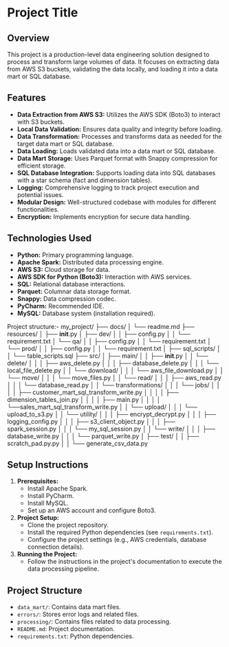 # Project Title

## Overview

This project is a production-level data engineering solution designed to process and transform large volumes of data. It focuses on extracting data from AWS S3 buckets, validating the data locally, and loading it into a data mart or SQL database.

## Features

* **Data Extraction from AWS S3:** Utilizes the AWS SDK (Boto3) to interact with S3 buckets.
* **Local Data Validation:** Ensures data quality and integrity before loading.
* **Data Transformation:** Processes and transforms data as needed for the target data mart or SQL database.
* **Data Loading:** Loads validated data into a data mart or SQL database.
* **Data Mart Storage:** Uses Parquet format with Snappy compression for efficient storage.
* **SQL Database Integration:** Supports loading data into SQL databases with a star schema (fact and dimension tables).
* **Logging:** Comprehensive logging to track project execution and potential issues.
* **Modular Design:** Well-structured codebase with modules for different functionalities.
* **Encryption:** Implements encryption for secure data handling.

## Technologies Used

* **Python:** Primary programming language.
* **Apache Spark:** Distributed data processing engine.
* **AWS S3:** Cloud storage for data.
* **AWS SDK for Python (Boto3):** Interaction with AWS services.
* **SQL:** Relational database interactions.
* **Parquet:** Columnar data storage format.
* **Snappy:** Data compression codec.
* **PyCharm:** Recommended IDE.
* **MySQL:** Database system (installation required).

Project structure:-
my_project/
├── docs/
│   └── readme.md
├── resources/
│   ├── __init__.py
│   ├── dev/
│   │    ├── config.py
│   │    └── requirement.txt
│   └── qa/
│   │    ├── config.py
│   │    └── requirement.txt
│   └── prod/
│   │    ├── config.py
│   │    └── requirement.txt
│   ├── sql_scripts/
│   │    └── table_scripts.sql
├── src/
│   ├── main/
│   │    ├── __init__.py
│   │    └── delete/
│   │    │      ├── aws_delete.py
│   │    │      ├── database_delete.py
│   │    │      └── local_file_delete.py
│   │    └── download/
│   │    │      └── aws_file_download.py
│   │    └── move/
│   │    │      └── move_files.py
│   │    └── read/
│   │    │      ├── aws_read.py
│   │    │      └── database_read.py
│   │    └── transformations/
│   │    │      └── jobs/
│   │    │      │     ├── customer_mart_sql_transform_write.py
│   │    │      │     ├── dimension_tables_join.py
│   │    │      │     ├── main.py
│   │    │      │     └──sales_mart_sql_transform_write.py
│   │    └── upload/
│   │    │      └── upload_to_s3.py
│   │    └── utility/
│   │    │      ├── encrypt_decrypt.py
│   │    │      ├── logging_config.py
│   │    │      ├── s3_client_object.py
│   │    │      ├── spark_session.py
│   │    │      └── my_sql_session.py
│   │    └── write/
│   │    │      ├── database_write.py
│   │    │      └── parquet_write.py
│   ├── test/
│   │    ├── scratch_pad.py.py
│   │    └── generate_csv_data.py

## Setup Instructions

1.  **Prerequisites:**
    * Install Apache Spark.
    * Install PyCharm.
    * Install MySQL.
    * Set up an AWS account and configure Boto3.
2.  **Project Setup:**
    * Clone the project repository.
    * Install the required Python dependencies (see `requirements.txt`).
    * Configure the project settings (e.g., AWS credentials, database connection details).
3.  **Running the Project:**
    * Follow the instructions in the project's documentation to execute the data processing pipeline.

## Project Structure

* `data_mart/`: Contains data mart files.
* `errors/`: Stores error logs and related files.
* `processing/`: Contains files related to data processing.
* `README.md`: Project documentation.
* `requirements.txt`: Python dependencies.
